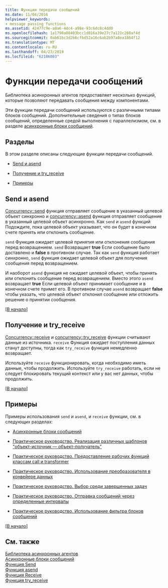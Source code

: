 ```yaml
---
title: Функции передачи сообщений
ms.date: 11/04/2016
helpviewer_keywords:
- message passing functions
ms.assetid: 42477c9e-a8a6-4dc4-a98e-93c6dc8c4dd0
ms.openlocfilehash: 1a1790a08403bcc1d016a39e27c7a121c288af4d
ms.sourcegitcommit: 0ab61bc3d2b6cfbd52a16c6ab2b97a8ea1864f12
ms.translationtype: MT
ms.contentlocale: ru-RU
ms.lasthandoff: 04/23/2019
ms.locfileid: "62186003"
---
```

# <a name="message-passing-functions"></a>Функции передачи сообщений

Библиотека асинхронных агентов предоставляет несколько функций, которые позволяют передавать сообщения между компонентами.

Эти функции передачи сообщений используются с различными типами блоков сообщений. Дополнительные сведения о типах блоков сообщений, определенные средой выполнения с параллелизмом, см. в разделе [асинхронные блоки сообщений](../../parallel/concrt/asynchronous-message-blocks.md).

##  <a name="top"></a> Разделы

В этом разделе описаны следующие функции передачи сообщений.

- [Send и asend](#send)

- [Получение и try_receive](#receive)

- [Примеры](#examples)

##  <a name="send"></a> Send и asend

[Concurrency::send](reference/concurrency-namespace-functions.md#send) функция отправляет сообщение в указанный целевой объект синхронно и [concurrency::asend](reference/concurrency-namespace-functions.md#asend) функция отправляет сообщение в указанный целевой объект асинхронно. Как `send` и `asend` функций Подождите, пока целевой объект указывает, что он будет в конечном счете принять или отклонить сообщение.

`send` Функция ожидает целевой принятия или отклонения сообщения перед возвращением. `send` Возвращает **true** Если сообщение было доставлено и **false** в противном случае. Так как `send` функция работает синхронно, `send` функция ожидает целевой объект для получения сообщения перед возвращением.

И наоборот `asend` функция не ожидает целевой объект, чтобы принять или отклонить сообщение перед возвращением. Вместо этого `asend` возвращает **true** Если целевой объект принимает сообщение и в конечном счете примет его. В противном случае `asend` возвращает **false** чтобы указать, что целевой объект отклонил сообщение или отложить решение о принятии сообщения.

[[В начало](#top)]

##  <a name="receive"></a> Получение и try_receive

[Concurrency::receive](reference/concurrency-namespace-functions.md#receive) и [concurrency::try_receive](reference/concurrency-namespace-functions.md#try_receive) функции считывают данные из источника. `receive` Функция ожидает поступления данных станут доступны, тогда как `try_receive` функция немедленно возвращает.

Используйте `receive` функционировать, когда необходимо иметь данные, чтобы продолжить. Используйте `try_receive` работать, если не следует блокировать текущий контекст или у вас нет данных, чтобы продолжить.

[[В начало](#top)]

##  <a name="examples"></a> Примеры

Примеры использования `send` и `asend`, и `receive` функции, см. в следующих разделах:

- [Асинхронные блоки сообщений](../../parallel/concrt/asynchronous-message-blocks.md)

- [Практическое руководство. Реализация различных шаблонов "объект-источник — объект-получатель"](../../parallel/concrt/how-to-implement-various-producer-consumer-patterns.md)

- [Практическое руководство. Предоставление рабочих функций классам call и transformer](../../parallel/concrt/how-to-provide-work-functions-to-the-call-and-transformer-classes.md)

- [Практическое руководство. Использование преобразователя в конвейере данных](../../parallel/concrt/how-to-use-transformer-in-a-data-pipeline.md)

- [Практическое руководство. Выбор среди завершенных задач](../../parallel/concrt/how-to-select-among-completed-tasks.md)

- [Практическое руководство. Отправка сообщений через определенные интервалы](../../parallel/concrt/how-to-send-a-message-at-a-regular-interval.md)

- [Практическое руководство. Использование фильтра блоков сообщений](../../parallel/concrt/how-to-use-a-message-block-filter.md)

[[В начало](#top)]

## <a name="see-also"></a>См. также

[Библиотека асинхронных агентов](../../parallel/concrt/asynchronous-agents-library.md)<br/>
[Асинхронные блоки сообщений](../../parallel/concrt/asynchronous-message-blocks.md)<br/>
[Функция Send](reference/concurrency-namespace-functions.md#send)<br/>
[Функция asend](reference/concurrency-namespace-functions.md#asend)<br/>
[Функция Receive](reference/concurrency-namespace-functions.md#receive)<br/>
[Функция try_receive](reference/concurrency-namespace-functions.md#try_receive)
